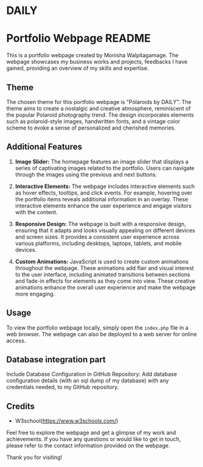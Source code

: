 # DAILY
# Portfolio Webpage README

This is a portfolio webpage created by Monisha Walpitagamage. The webpage showcases my business works and projects, feedbacks I have gained, providing an overview of my skills and expertise.

## Theme

The chosen theme for this portfolio webpage is "Polaroids by DAILY". The theme aims to create a nostalgic and creative atmosphere, reminiscent of the popular Polaroid photography trend. The design incorporates elements such as polaroid-style images, handwritten fonts, and a vintage color scheme to evoke a sense of personalized and cherished memories.

## Additional Features

1. **Image Slider:** The homepage features an image slider that displays a series of captivating images related to the portfolio. Users can navigate through the images using the previous and next buttons.

2. **Interactive Elements:** The webpage includes interactive elements such as hover effects, tooltips, and click events. For example, hovering over the portfolio items reveals additional information in an overlay. These interactive elements enhance the user experience and engage visitors with the content.

3. **Responsive Design:** The webpage is built with a responsive design, ensuring that it adapts and looks visually appealing on different devices and screen sizes. It provides a consistent user experience across various platforms, including desktops, laptops, tablets, and mobile devices.

4. **Custom Animations:** JavaScript is used to create custom animations throughout the webpage. These animations add flair and visual interest to the user interface, including animated transitions between sections and fade-in effects for elements as they come into view. These creative animations enhance the overall user experience and make the webpage more engaging.

## Usage

To view the portfolio webpage locally, simply open the `index.php` file in a web browser. The webpage can also be deployed to a web server for online access.

## Database integration part

Include Database Configuration in GitHub Repository: Add database configuration details (with an sql dump of my database) with any credentials needed, to my GitHub repository.

## Credits

- W3school(https://www.w3schools.com/)

Feel free to explore the webpage and get a glimpse of my work and achievements. If you have any questions or would like to get in touch, please refer to the contact information provided on the webpage.

Thank you for visiting!

